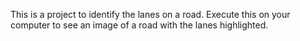 This is a project to identify the lanes on a road. Execute this on your computer to see an image of a road with the lanes highlighted.
